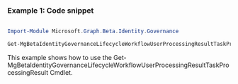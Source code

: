 ### Example 1: Code snippet

```powershell

Import-Module Microsoft.Graph.Beta.Identity.Governance

Get-MgBetaIdentityGovernanceLifecycleWorkflowUserProcessingResultTaskProcessingResult -WorkflowId $workflowId -UserProcessingResultId $userProcessingResultId -Property "id,processingStatus,failureReason,subject,task" 

```
This example shows how to use the Get-MgBetaIdentityGovernanceLifecycleWorkflowUserProcessingResultTaskProcessingResult Cmdlet.

